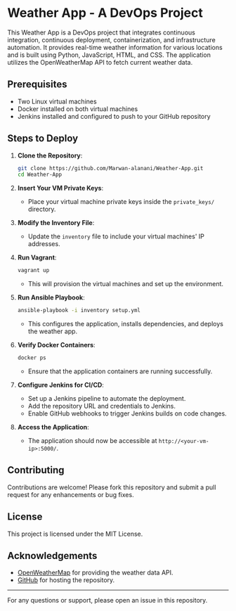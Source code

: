 # Weather App - A DevOps Project

This Weather App is a DevOps project that integrates continuous integration, continuous deployment, containerization, and infrastructure automation. It provides real-time weather information for various locations and is built using Python, JavaScript, HTML, and CSS. The application utilizes the OpenWeatherMap API to fetch current weather data.

## Prerequisites

- Two Linux virtual machines
- Docker installed on both virtual machines
- Jenkins installed and configured to push to your GitHub repository

## Steps to Deploy

1. **Clone the Repository**:
   ```bash
   git clone https://github.com/Marwan-alanani/Weather-App.git
   cd Weather-App
   ```

2. **Insert Your VM Private Keys**:
   - Place your virtual machine private keys inside the `private_keys/` directory.

3. **Modify the Inventory File**:
   - Update the `inventory` file to include your virtual machines' IP addresses.

4. **Run Vagrant**:
   ```bash
   vagrant up
   ```
   - This will provision the virtual machines and set up the environment.

5. **Run Ansible Playbook**:
   ```bash
   ansible-playbook -i inventory setup.yml
   ```
   - This configures the application, installs dependencies, and deploys the weather app.

6. **Verify Docker Containers**:
   ```bash
   docker ps
   ```
   - Ensure that the application containers are running successfully.

7. **Configure Jenkins for CI/CD**:
   - Set up a Jenkins pipeline to automate the deployment.
   - Add the repository URL and credentials to Jenkins.
   - Enable GitHub webhooks to trigger Jenkins builds on code changes.

8. **Access the Application**:
   - The application should now be accessible at `http://<your-vm-ip>:5000/`.

## Contributing

Contributions are welcome! Please fork this repository and submit a pull request for any enhancements or bug fixes.

## License

This project is licensed under the MIT License.

## Acknowledgements

- [OpenWeatherMap](https://openweathermap.org/) for providing the weather data API.
- [GitHub](https://github.com/) for hosting the repository.

---

For any questions or support, please open an issue in this repository.
